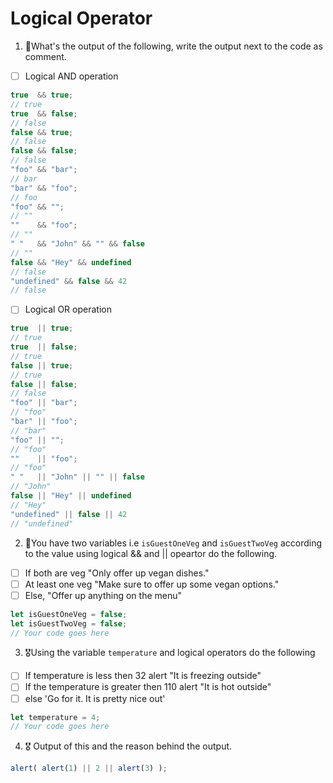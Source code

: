 # Logical Operator

1. 🥇What's the output of the following, write the output next to the code as comment.

* [ ] Logical AND operation

```js
true  && true;
// true
true  && false;
// false
false && true;
// false
false && false;
// false
"foo" && "bar";
// bar
"bar" && "foo";
// foo
"foo" && "";
// ""
""    && "foo";
// ""
" "   && "John" && "" && false
// ""
false && "Hey" && undefined
// false
"undefined" && false && 42
// false
```

* [ ] Logical OR operation
```js
true  || true;
// true
true  || false;
// true
false || true;
// true
false || false;
// false
"foo" || "bar";
// "foo"
"bar" || "foo";
// "bar"
"foo" || "";
// "foo"
""    || "foo";
// "foo"
" "   || "John" || "" || false
// "John"
false || "Hey" || undefined
// "Hey"
"undefined" || false || 42
// "undefined"
```

2. 🥈You have two variables i.e `isGuestOneVeg` and  `isGuestTwoVeg` according to the value using logical && and || opeartor do the following.

* [ ] If both are veg "Only offer up vegan dishes."
* [ ] At least one veg  "Make sure to offer up some vegan options."
* [ ] Else, "Offer up anything on the menu"
```js
let isGuestOneVeg = false;
let isGuestTwoVeg = false;
// Your code goes here
```
<!-- let isGuestOneVeg = prompt("Is first guest vegetarian? Enter 'Y' for yes and 'N' for no");
let isGuestTwoVeg = prompt("Is second guest vegetarian? Enter 'Y' for yes and 'N' for no");
if (isGuestOneVeg == "Y" && isGuestTwoVeg == "Y") {
    alert("Only offer up vegan dishes.");
}
if (isGuestOneVeg == "Y" && isGuestTwoVeg == "N" || isGuestOneVeg == "N" && isGuestTwoVeg == "Y") {
    alert("Make sure to offer up some vegan options.");
}
else { 
    alert("Offer up anything on the menu.")
} -->

3. 🎖Using the variable `temperature` and logical operators do the following
* [ ] If temperature is less then 32 alert "It is freezing outside"
* [ ] If the temperature is greater then 110 alert "It is hot outside"
* [ ] else 'Go for it. It is pretty nice out'
```js
let temperature = 4;
// Your code goes here
```

4. 🎖 Output of this and the reason behind the output.
```js
alert( alert(1) || 2 || alert(3) );
```
<!-- let temperature = Number (prompt("Enter temperature"));
if (temperature < 32) {
    alert("It is freezing outside");
}
if (temperature > 110) {
    alert("It is hot outside");
}
else {
    alert("Go for it. It is pretty nice out");
} -->